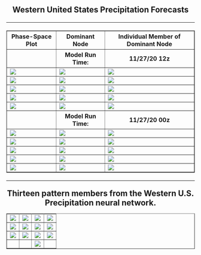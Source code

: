 <html>
  <head>
    <meta charset="utf-8">
    <meta name="viewport" content="width=device-width, initial-scale=1">
  </head>
  <body>
    <h2><center>Western United States Precipitation Forecasts
  <hr>
      
      
  <table border="1" cellpadding="1" cellspacing="1">
    <tr>
      <th>Phase-Space Plot</th>
      <th>Dominant Node</th>
      <th>Individual Member of Dominant Node</th>
    </tr>
    <tr>
      <th></th>
      <th>Model Run Time:</th>
      <th>11/27/20 12z</th>
    </tr>
    <tr>
      <td><img src="https://user-images.githubusercontent.com/75145898/100667886-57c9b280-3318-11eb-9e51-466412b3d863.png"></td>
      <td><img src="https://user-images.githubusercontent.com/75145898/100669071-12a68000-331a-11eb-8bdb-fc9573699996.png"></td>
      <td><img src="https://user-images.githubusercontent.com/75145898/100667829-408ac500-3318-11eb-9a11-c44a49e9d671.png"></td>
    </tr>
    <tr>
      <td><img src="https://user-images.githubusercontent.com/75145898/100667889-57c9b280-3318-11eb-9707-498601472dae.png"></td>
      <td><img src="https://user-images.githubusercontent.com/75145898/100669112-22be5f80-331a-11eb-8279-874f6a58ff99.png"></td>
      <td><img src="https://user-images.githubusercontent.com/75145898/100667832-41235b80-3318-11eb-8aee-2e6f53e151e9.png"></td>
    </tr>
    <tr>
      <td><img src="https://user-images.githubusercontent.com/75145898/100667891-58624900-3318-11eb-8a55-6b5a5c89c778.png"></td>
      <td><img src="https://user-images.githubusercontent.com/75145898/100669128-2d78f480-331a-11eb-9d32-154b3d71a969.png"></td>
      <td><img src="https://user-images.githubusercontent.com/75145898/100667833-41235b80-3318-11eb-8f30-6841f3e83779.png"></td>
    </tr>
    <tr>
      <td><img src="https://user-images.githubusercontent.com/75145898/100667893-58624900-3318-11eb-8355-6f88ede13ce2.png"></td>
      <td><img src="https://user-images.githubusercontent.com/75145898/100669128-2d78f480-331a-11eb-9d32-154b3d71a969.png"></td>
      <td><img src="https://user-images.githubusercontent.com/75145898/100667834-41235b80-3318-11eb-94e7-85d1de99ba85.png"></td>
    </tr>
    <tr>
      <td><img src="https://user-images.githubusercontent.com/75145898/100667894-58624900-3318-11eb-930c-01f7f8ee2258.png"></td>
      <td><img src="https://user-images.githubusercontent.com/75145898/100669158-3964b680-331a-11eb-9201-8275bac17654.png"></td>
      <td><img src="https://user-images.githubusercontent.com/75145898/100667836-41235b80-3318-11eb-83bd-cb1fafdacf31.png"></td>
    </tr>
    <tr>
      <th></th>
      <th>Model Run Time:</th>
      <th>11/27/20 00z</th>
  </tr>
    <tr>
      <td><img src="https://user-images.githubusercontent.com/75145898/100639818-e6c3d400-32f2-11eb-8209-8fd323d93b70.png"></td>
      <td><img src="https://user-images.githubusercontent.com/75145898/100641999-6fdc0a80-32f5-11eb-84c1-b4be6c723ade.png"></td>
      <td><img src="https://user-images.githubusercontent.com/75145898/100641261-77e77a80-32f4-11eb-85f9-f4ae3c670269.png"></td>
    </tr>
    <tr>
      <td><img src="https://user-images.githubusercontent.com/75145898/100639845-ee837880-32f2-11eb-8d21-3db1fcb23ff4.png"></td>
      <td><img src="https://user-images.githubusercontent.com/75145898/100642033-7cf8f980-32f5-11eb-9b1c-4f68e04e3235.png"></td>
      <td><img src="https://user-images.githubusercontent.com/75145898/100641264-78801100-32f4-11eb-9745-dbc56c5b05e1.png"></td>
    </tr>
    <tr>
      <td><img src="https://user-images.githubusercontent.com/75145898/100639874-f511f000-32f2-11eb-9cae-7cc2e35dc32e.png"></td>
      <td><img src="https://user-images.githubusercontent.com/75145898/100642066-871af800-32f5-11eb-8147-b6b9e84b8121.png"></td>
      <td><img src="https://user-images.githubusercontent.com/75145898/100641265-78801100-32f4-11eb-9c0c-1bcb210912d9.png"></td>
    </tr>
    <tr>
      <td><img src="https://user-images.githubusercontent.com/75145898/100639891-fa6f3a80-32f2-11eb-8ffe-e4178cb7b5bf.png"></td>
      <td><img src="https://user-images.githubusercontent.com/75145898/100642094-913cf680-32f5-11eb-9126-aeb4b6d3d593.png"></td>
      <td><img src="https://user-images.githubusercontent.com/75145898/100641267-78801100-32f4-11eb-8299-75e4fc76b01b.png"></td>
    </tr>
    <tr>
      <td><img src="https://user-images.githubusercontent.com/75145898/100639905-ff33ee80-32f2-11eb-8333-811dcc8c3f0d.png"></td>
      <td><img src="https://user-images.githubusercontent.com/75145898/100642094-913cf680-32f5-11eb-9126-aeb4b6d3d593.png"></td>
      <td><img src="https://user-images.githubusercontent.com/75145898/100641268-7918a780-32f4-11eb-96f7-7e7ea0762765.png"></td>
    </tr>
  </table>
  <hr>


<table border="1" cellpadding="1" cellspacing="1">
  <tr>Thirteen pattern members from the Western U.S. Precipitation neural network.</tr>
  <tr>
    <td><img src="https://user-images.githubusercontent.com/75145898/100669200-484b6900-331a-11eb-917b-d590cdda6a59.png"></td>
    <td><img src="https://user-images.githubusercontent.com/75145898/100669239-57321b80-331a-11eb-9bb8-a92b4736b9b8.png"></td>
    <td><img src="https://user-images.githubusercontent.com/75145898/100669268-5f8a5680-331a-11eb-9f69-67432c02f637.png"></td>
    <td><img src="https://user-images.githubusercontent.com/75145898/100669293-67e29180-331a-11eb-9af2-441f1915e477.png"></td>
  </tr>
  <tr>
    <td><img src="https://user-images.githubusercontent.com/75145898/100669317-70d36300-331a-11eb-9282-23abb5982855.png"></td>
    <td><img src="https://user-images.githubusercontent.com/75145898/100669339-792b9e00-331a-11eb-99a2-f106e43d38dd.png"></td>
    <td><img src="https://user-images.githubusercontent.com/75145898/100669364-8052ac00-331a-11eb-8d76-4a405ac6a30d.png"></td>
    <td><img src="https://user-images.githubusercontent.com/75145898/100669391-8a74aa80-331a-11eb-91f3-5170c67ce2ee.png"></td>
  </tr>
  <tr>
    <td><img src="https://user-images.githubusercontent.com/75145898/100669415-96606c80-331a-11eb-9c52-df07b4ed1d7e.png"></td>
    <td><img src="https://user-images.githubusercontent.com/75145898/100669429-9e201100-331a-11eb-9fd1-43f9f5e76080.png"></td>
    <td><img src="https://user-images.githubusercontent.com/75145898/100669455-a6784c00-331a-11eb-91ae-9d39cb1e779b.png"></td>
    <td><img src="https://user-images.githubusercontent.com/75145898/100669474-ad9f5a00-331a-11eb-94de-7069debcf45c.png"></td>
  </tr>
  <tr>
    <td><img src=""></td>
    <td><img src=""></td>
    <td><img src="https://user-images.githubusercontent.com/75145898/100669499-b728c200-331a-11eb-984c-e47151187e84.png"></td>
    <td><img src=""></td>
  </tr>
</table>
    
